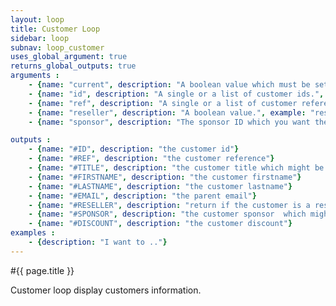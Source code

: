 ```yaml
---
layout: loop
title: Customer Loop
sidebar: loop
subnav: loop_customer
uses_global_argument: true
returns_global_outputs: true
arguments :
    - {name: "current", description: "A boolean value which must be set to false if you need to display not authenticated customers information, typically if `sponsor` parameter is set.", example: "current=\"false\"", default: "yes"}
    - {name: "id", description: "A single or a list of customer ids.", example: "id=\"2\", id=\"1,4,7\""}
    - {name: "ref", description: "A single or a list of customer references.", example: "ref=\"1231231241\", ref=\"123123,789789\""}
    - {name: "reseller", description: "A boolean value.", example: "reseller=\"yes\""}
    - {name: "sponsor", description: "The sponsor ID which you want the list of affiliated customers", example: "sponsor=\"1\""}

outputs :
    - {name: "#ID", description: "the customer id"}
    - {name: "#REF", description: "the customer reference"}
    - {name: "#TITLE", description: "the customer title which might be use in <a href=\"/documentation/loop/title.html\">title loop</a>"}
    - {name: "#FIRSTNAME", description: "the customer firstname"}
    - {name: "#LASTNAME", description: "the customer lastname"}
    - {name: "#EMAIL", description: "the parent email"}
    - {name: "#RESELLER", description: "return if the customer is a reseller"}
    - {name: "#SPONSOR", description: "the customer sponsor  which might be use in another <a href=\"/documentation/loop/customer.html\">customer loop</a>"}
    - {name: "#DISCOUNT", description: "the customer discount"}
examples :
    - {description: "I want to .."}
---
```


#{{ page.title }}

Customer loop display customers information.